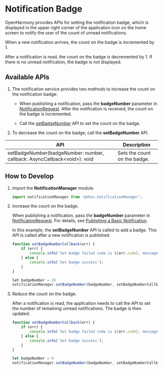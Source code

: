 # Notification Badge

OpenHarmony provides APIs for setting the notification badge, which is displayed in the upper right corner of the application icon on the home screen to notify the user of the count of unread notifications.

When a new notification arrives, the count on the badge is incremented by 1.

After a notification is read, the count on the badge is decremented by 1. If there is no unread notification, the badge is not displayed.


## Available APIs

1. The notification service provides two methods to increase the count on the notification badge:

   - When publishing a notification, pass the **badgeNumber** parameter in [NotificationRequest](../reference/apis/js-apis-notificationManager.md#notificationrequest). After the notification is received, the count on the badge is incremented.

   - Call the [setBadgeNumber](../reference/apis/js-apis-notificationManager.md#setbadgenumber) API to set the count on the badge.

2. To decrease the count on the badge, call the **setBadgeNumber** API.

| API| Description|
| -------- | -------- |
| setBadgeNumber(badgeNumber: number, callback: AsyncCallback\<void\>): void | Sets the count on the badge.|


## How to Develop

1. Import the **NotificationManager** module.

   ```ts
   import notificationManager from '@ohos.notificationManager';
   ```

2. Increase the count on the badge.

   When publishing a notification, pass the **badgeNumber** parameter in [NotificationRequest](../reference/apis/js-apis-notificationManager.md#notificationrequest). For details, see [Publishing a Basic Notification](text-notification.md).
   
   In this example, the **setBadgeNumber** API is called to add a badge. This API is called after a new notification is published.
   
   ```ts
   function setBadgeNumberCallback(err) {
       if (err) {
           console.info(`Set badge failed code is ${err.code}, message is ${err.message}`);
       } else {
           console.info(`Set badge success`);
       }
   }
   
   let badgeNumber = 10
   notificationManager.setBadgeNumber(badgeNumber, setBadgeNumberCallback);
   ```

3. Reduce the count on the badge.

   After a notification is read, the application needs to call the API to set the number of remaining unread notifications. The badge is then updated.

   ```ts
   function setBadgeNumberCallback(err) {
       if (err) {
           console.info(`Set badge failed code is ${err.code}, message is ${err.message}`);
       } else {
           console.info(`Set badge success`);
       }
   }
   
   let badgeNumber = 9
   notificationManager.setBadgeNumber(badgeNumber, setBadgeNumberCallback);
   ```

   
